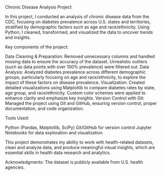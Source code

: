 Chronic Disease Analysis Project

In this project, I conducted an analysis of chronic disease data from the CDC, focusing on diabetes prevalence across U.S. states and territories, stratified by demographic factors such as age and race/ethnicity. Using Python, I cleaned, transformed, and visualized the data to uncover trends and insights.

Key components of the project:

Data Cleaning & Preparation: Removed unnecessary columns and handled missing data to ensure the accuracy of the dataset. Unrealistic outliers (such as data points with over 100% prevalence) were filtered out.
Data Analysis: Analyzed diabetes prevalence across different demographic groups, particularly focusing on age and race/ethnicity, to explore the impact of these factors on disease prevalence.
Visualization: Created detailed visualizations using Matplotlib to compare diabetes rates by state, age group, and race/ethnicity. Custom color schemes were applied to enhance clarity and emphasize key insights.
Version Control with Git: Managed the project using Git and GitHub, ensuring version control, proper documentation, and code organization.

Tools Used:

Python (Pandas, Matplotlib, SciPy)
Git/GitHub for version control
Jupyter Notebooks for data exploration and visualization

This project demonstrates my ability to work with health-related datasets, clean and analyze data, and produce meaningful visual insights, which are essential skills in health data research and analytics.

Acknowledgments: The dataset is publicly available from U.S. health agencies.
